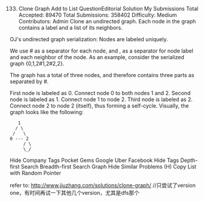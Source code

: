 133. Clone Graph   Add to List QuestionEditorial Solution  My Submissions
Total Accepted: 89470
Total Submissions: 358402
Difficulty: Medium
Contributors: Admin
Clone an undirected graph. Each node in the graph contains a label and a list of its neighbors.


OJ's undirected graph serialization:
Nodes are labeled uniquely.

We use # as a separator for each node, and , as a separator for node label and each neighbor of the node.
As an example, consider the serialized graph {0,1,2#1,2#2,2}.

The graph has a total of three nodes, and therefore contains three parts as separated by #.

First node is labeled as 0. Connect node 0 to both nodes 1 and 2.
Second node is labeled as 1. Connect node 1 to node 2.
Third node is labeled as 2. Connect node 2 to node 2 (itself), thus forming a self-cycle.
Visually, the graph looks like the following:

       1
      / \
     /   \
    0 --- 2
         / \
         \_/
Hide Company Tags Pocket Gems Google Uber Facebook
Hide Tags Depth-first Search Breadth-first Search Graph
Hide Similar Problems (H) Copy List with Random Pointer


refer to: http://www.jiuzhang.com/solutions/clone-graph/
//只尝试了version one，有时间再试一下其他几个version，尤其是dfs那个
